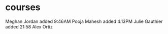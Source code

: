# courses
Meghan Jordan added 9:46AM
Pooja Mahesh added 4.13PM
Julie Gauthier added 21:58
Alex Ortiz 
